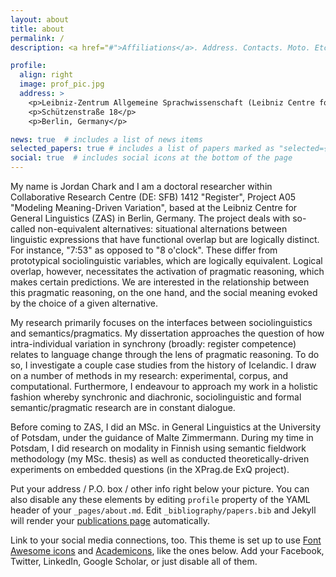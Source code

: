 ```yaml
---
layout: about
title: about
permalink: /
description: <a href="#">Affiliations</a>. Address. Contacts. Moto. Etc.

profile:
  align: right
  image: prof_pic.jpg
  address: >
    <p>Leibniz-Zentrum Allgemeine Sprachwissenschaft (Leibniz Centre for General Linguistics)</p>
    <p>Schützenstraße 18</p>
    <p>Berlin, Germany</p>

news: true  # includes a list of news items
selected_papers: true # includes a list of papers marked as "selected={true}"
social: true  # includes social icons at the bottom of the page
---
```


My name is Jordan Chark and I am a doctoral researcher within Collaborative Research Centre (DE: SFB) 1412 "Register", Project A05 "Modeling Meaning-Driven Variation", based at the Leibniz Centre for General Linguistics (ZAS) in Berlin, Germany. The project deals with so-called non-equivalent alternatives: situational alternations between linguistic expressions that have functional overlap but are logically distinct. For instance, "7:53" as opposed to "8 o'clock". These differ from prototypical sociolinguistic variables, which are logically equivalent. Logical overlap, however, necessitates the activation of pragmatic reasoning, which makes certain predictions. We are interested in the relationship between this pragmatic reasoning, on the one hand, and the social meaning evoked by the choice of a given alternative.

My research primarily focuses on the interfaces between sociolinguistics and semantics/pragmatics. My dissertation approaches the question of how intra-individual variation in synchrony (broadly: register competence) relates to language change through the lens of pragmatic reasoning. To do so, I investigate a couple case studies from the history of Icelandic. I draw on a number of methods in my research: experimental, corpus, and computational. Furthermore, I endeavour to approach my work in a holistic fashion whereby synchronic and diachronic, sociolinguistic and formal semantic/pragmatic research are in constant dialogue.

Before coming to ZAS, I did an MSc. in General Linguistics at the University of Potsdam, under the guidance of Malte Zimmermann. During my time in Potsdam, I did research on modality in Finnish using semantic fieldwork methodology (my MSc. thesis) as well as conducted theoretically-driven experiments on embedded questions (in the XPrag.de ExQ project).

Put your address / P.O. box / other info right below your picture. You can also disable any these elements by editing `profile` property of the YAML header of your `_pages/about.md`. Edit `_bibliography/papers.bib` and Jekyll will render your [publications page](/al-folio/publications/) automatically.

Link to your social media connections, too. This theme is set up to use [Font Awesome icons](http://fortawesome.github.io/Font-Awesome/) and [Academicons](https://jpswalsh.github.io/academicons/), like the ones below. Add your Facebook, Twitter, LinkedIn, Google Scholar, or just disable all of them.
